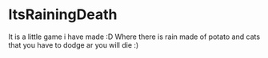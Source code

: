 # ItsRainingDeath
It is a little game i have made :D Where there is rain made of potato and cats that you have to dodge ar you will die :)

